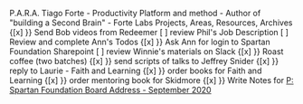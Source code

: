 P.A.R.A. Tiago Forte
    - Productivity Platform and method
    - Author of "building a Second Brain"
    - Forte Labs
Projects, Areas, Resources, Archives
{[x] }} Send Bob videos from Redeemer
[ ] review Phil's Job Description
[ ] Review and complete Ann's Todos
{[x] }} Ask Ann for login to Spartan Foundation Sharepoint
[ ] review Winnie's materials on Slack
{[x] }} Roast coffee (two batches)
{[x] }} send scripts of talks to Jeffrey Snider
{[x] }} reply to Laurie - Faith and Learning
{[x] }} order books for Faith and Learning
{[x] }} order mentoring book for Skidmore
{[x] }} Write Notes for [P: Spartan Foundation Board Address - September 2020](<P: Spartan Foundation Board Address - September 2020.md>)






